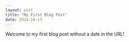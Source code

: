 ```yaml
---
layout: post
title: "My First Blog Post"
date: 2024-10-13
---
```

Welcome to my first blog post without a date in the URL!
